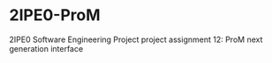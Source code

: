 # 2IPE0-ProM
2IPE0 Software Engineering Project project assignment 12: ProM next generation interface
